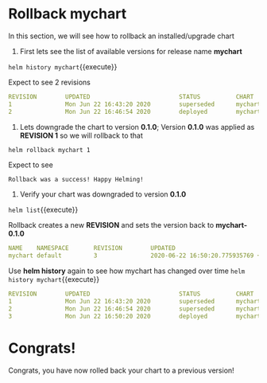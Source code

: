 # Rollback mychart

In this section, we will see how to rollback an installed/upgrade chart

1. First lets see the list of available versions for release name **mychart**

  `helm history mychart`{{execute}}

  Expect to see 2 revisions
  ```yaml
  REVISION        UPDATED                         STATUS          CHART           APP VERSION     DESCRIPTION
  1               Mon Jun 22 16:43:20 2020        superseded      mychart-0.1.0   1.16.0          Install complete
  2               Mon Jun 22 16:46:54 2020        deployed        mychart-0.2.0   1.16.0          Upgrade complete
  ```

1. Lets downgrade the chart to version **0.1.0**; Version **0.1.0** was applied as **REVISION 1** so we will rollback to that

  `helm rollback mychart 1`

  Expect to see
  ```bash
  Rollback was a success! Happy Helming!
  ```

1. Verify your chart was downgraded to version **0.1.0**

  `helm list`{{execute}}

  Rollback creates a new **REVISION** and sets the version back to **mychart-0.1.0**
  ```yaml
  NAME    NAMESPACE       REVISION        UPDATED                                 STATUS          CHART           APP VERSION
  mychart default         3               2020-06-22 16:50:20.775935769 +0000 UTC deployed        mychart-0.1.0   1.16.0
  ```

  Use **helm history** again to see how mychart has changed over time
  `helm history mychart`{{execute}}

  ```yaml
  REVISION        UPDATED                         STATUS          CHART           APP VERSION     DESCRIPTION
  1               Mon Jun 22 16:43:20 2020        superseded      mychart-0.1.0   1.16.0          Install complete
  2               Mon Jun 22 16:46:54 2020        superseded      mychart-0.2.0   1.16.0          Upgrade complete
  3               Mon Jun 22 16:50:20 2020        deployed        mychart-0.1.0   1.16.0          Rollback to 1
  ```

# Congrats!

Congrats, you have now rolled back your chart to a previous version!
